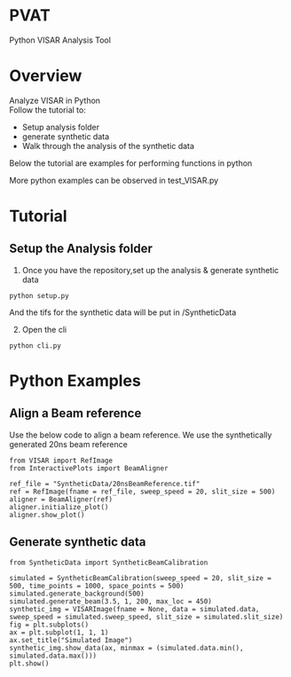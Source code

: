 # PVAT
Python VISAR Analysis Tool

# Overview  
Analyze VISAR in Python  
Follow the tutorial to:  
  - Setup analysis folder
  - generate synthetic data
  - Walk through the analysis of the synthetic data

Below the tutorial are examples for performing functions in python  

More python examples can be observed in test_VISAR.py
  
# Tutorial

## Setup the Analysis folder
1. Once you have the repository,set up the analysis & generate synthetic data
```
python setup.py
```
And the tifs for the synthetic data will be put in /SyntheticData  

2. Open the cli
```
python cli.py
```


# Python Examples

## Align a Beam reference  
Use the below code to align a beam reference. We use the synthetically generated 20ns beam reference
```
from VISAR import RefImage
from InteractivePlots import BeamAligner

ref_file = "SyntheticData/20nsBeamReference.tif"
ref = RefImage(fname = ref_file, sweep_speed = 20, slit_size = 500)
aligner = BeamAligner(ref)
aligner.initialize_plot()
aligner.show_plot()
```
## Generate synthetic data  

```
from SyntheticData import SyntheticBeamCalibration
 
simulated = SyntheticBeamCalibration(sweep_speed = 20, slit_size = 500, time_points = 1000, space_points = 500)  
simulated.generate_background(500)  
simulated.generate_beam(3.5, 1, 200, max_loc = 450)  
synthetic_img = VISARImage(fname = None, data = simulated.data, sweep_speed = simulated.sweep_speed, slit_size = simulated.slit_size)  
fig = plt.subplots()  
ax = plt.subplot(1, 1, 1)  
ax.set_title("Simulated Image")  
synthetic_img.show_data(ax, minmax = (simulated.data.min(), simulated.data.max()))  
plt.show()  
```
